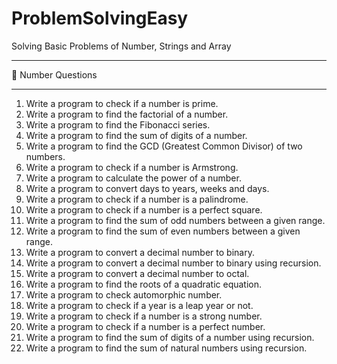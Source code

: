 # ProblemSolvingEasy

Solving Basic Problems of Number, Strings and Array

---

🔢 Number Questions

---

1. Write a program to check if a number is prime.
2. Write a program to find the factorial of a number.
3. Write a program to find the Fibonacci series.
4. Write a program to find the sum of digits of a number.
5. Write a program to find the GCD (Greatest Common Divisor) of two numbers.
6. Write a program to check if a number is Armstrong.
7. Write a program to calculate the power of a number.
8. Write a program to convert days to years, weeks and days.
9. Write a program to check if a number is a palindrome.
10. Write a program to check if a number is a perfect square.
11. Write a program to find the sum of odd numbers between a given range.
12. Write a program to find the sum of even numbers between a given range.
13. Write a program to convert a decimal number to binary.
14. Write a program to convert a decimal number to binary using recursion.
15. Write a program to convert a decimal number to octal.
16. Write a program to find the roots of a quadratic equation.
17. Write a program to check automorphic number.
18. Write a program to check if a year is a leap year or not.
19. Write a program to check if a number is a strong number.
20. Write a program to check if a number is a perfect number.
21. Write a program to find the sum of digits of a number using recursion.
22. Write a program to find the sum of natural numbers using recursion.
